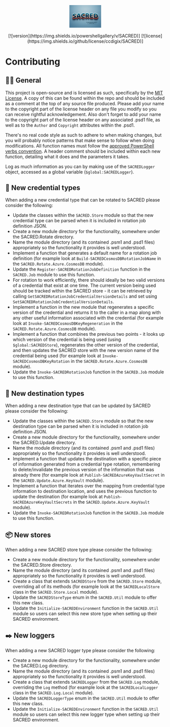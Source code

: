<div align="center">
    <p>
        <a align="center" href="" target="_blank">
            <img width="20%" src="SACRED.png">
        </a>
    </p>
[![version](https://img.shields.io/powershellgallery/v/SACRED)]
[![license](https://img.shields.io/github/license/ccdigix/SACRED)]
</div>

# Contributing

## 🧑‍💻 General

This project is open-source and is licensed as such, specifically by the [MIT License](https://opensource.org/license/mit/). A copy of this can be found within the repo and should be included as a comment at the top of any source file produced. Please add your name to the copyright part of the license header on any file you modify so you can receive rightful acknowledgement. Also don't forget to add your name to the copyright part of the license header on any associated .psd1 file, as well as to the `Author` and `Copyright` attributes within the .psd1.

There's no real code style as such to adhere to when making changes, but you will probably notice patterns that make sense to follow when doing modifications. All function names must follow the [approved PowerShell verbs convention](https://learn.microsoft.com/en-us/powershell/scripting/developer/cmdlet/approved-verbs-for-windows-powershell-commands). A header comment should be included within each new function, detailing what it does and the parameters it takes.

Log as much information as you can by making use of the `SACREDLogger` object, accessed as a global variable (`$global:SACREDLogger`).

## 🔑 New credential types

When adding a new credential type that can be rotated to SACRED please consider the following:

- Update the classes within the `SACRED.Store` module so that the new credential type can be parsed when it is included in rotation job definition JSON.
- Create a new module directory for the functionality, somewhere under the SACRED.Rotate directory.
- Name the module directory (and its contained .psm1 and .psd1 files) appropriately so the functionality it provides is well understood.
- Implement a function that generates a default name for a rotation job definition (for example look at `Build-SACREDCosmosDBRotationJobName` in the `SACRED.Rotate.Azure.CosmosDB` module).
- Update the `Register-SACREDRotationJobDefinition` function in the `SACRED.Job` module to use this function.
- For rotation to work efficiently, there should ideally be two valid versions of a credential that exist at one time. The current version being used should be tracked within the SACRED store - it can be retrieved by calling `GetSACREDRotationJobCredentialVersionDetails` and set using `SetSACREDRotationJobCredentialVersionDetails`.
- Implement a function in the new module that regenerates a specific version of the credential and returns it to the caller in a map along with any other useful information associated with the credential (for example look at `Invoke-SACREDCosmosDBKeyRegeneration` in the `SACRED.Rotate.Azure.CosmosDB` module).
- Implement a function that combines the previous two points - it looks up which version of the credential is being used (using `$global:SACREDStore`), regenerates the other version of the credential, and then updates the SACRED store with the new version name of the credential being used (for example look at `Invoke-SACREDCosmosDBKeyRotation` in the `SACRED.Rotate.Azure.CosmosDB` module).
- Update the `Invoke-SACREDRotationJob` function in the `SACRED.Job` module to use this function.

## 🏦 New destination types

When adding a new destination type that can be updated by SACRED please consider the following:

- Update the classes within the `SACRED.Store` module so that the new destination type can be parsed when it is included in rotation job definition JSON.
- Create a new module directory for the functionality, somewhere under the SACRED.Update directory.
- Name the module directory (and its contained .psm1 and .psd1 files) appropriately so the functionality it provides is well understood.
- Implement a function that updates the destination with a specific piece of information generated from a credential type rotation, remembering to delete/invalidate the previous version of the information that was already there (for example look at `Publish-SACREDAzureKeyVaultSecret` in the `SACRED.Update.Azure.KeyVault` module).
- Implement a function that iterates over the mapping from credential type information to destination location, and uses the previous function to update the destination (for example look at `Publish-SACREDAzureKeyVaultSecrets` in the `SACRED.Update.Azure.KeyVault` module).
- Update the `Invoke-SACREDRotationJob` function in the `SACRED.Job` module to use this function.

## 📦 New stores

When adding a new SACRED store type please consider the following:

- Create a new module directory for the functionality, somewhere under the SACRED.Store directory.
- Name the module directory (and its contained .psm1 and .psd1 files) appropriately so the functionality it provides is well understood.
- Create a class that extends `SACREDStore` from the `SACRED.Store` module, overriding all of its methods (for example look at the `SACREDLocalStore` class in the `SACRED.Store.Local` module).
- Update the `SACREDStoreType` enum in the `SACRED.Util` module to offer this new class.
- Update the `Initialize-SACREDEnvironment` function in the `SACRED.Util` module so users can select this new store type when setting up their SACRED environment.

## ✒️ New loggers

When adding a new SACRED logger type please consider the following:

- Create a new module directory for the functionality, somewhere under the SACRED.Log directory.
- Name the module directory (and its contained .psm1 and .psd1 files) appropriately so the functionality it provides is well understood.
- Create a class that extends `SACREDLogger` from the `SACRED.Log` module, overriding the `Log` method (for example look at the `SACREDLocalLogger` class in the `SACRED.Log.Local` module).
- Update the `SACREDLoggerType` enum in the `SACRED.Util` module to offer this new class.
- Update the `Initialize-SACREDEnvironment` function in the `SACRED.Util` module so users can select this new logger type when setting up their SACRED environment.